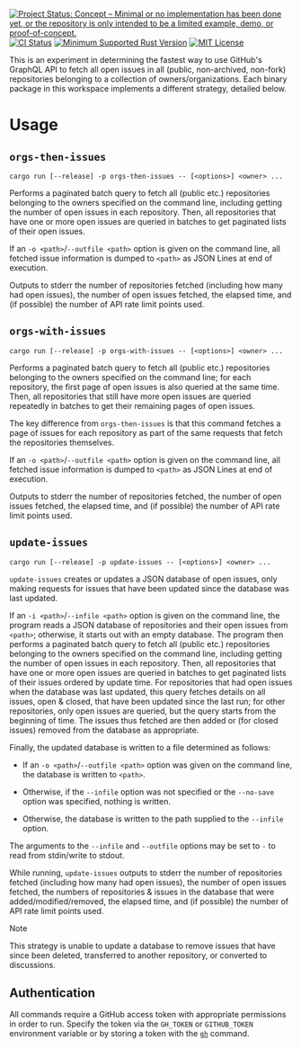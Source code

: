 [![Project Status: Concept – Minimal or no implementation has been done yet, or the repository is only intended to be a limited example, demo, or proof-of-concept.](https://www.repostatus.org/badges/latest/concept.svg)](https://www.repostatus.org/#concept)
[![CI Status](https://github.com/jwodder/query-issues/actions/workflows/test.yml/badge.svg)](https://github.com/jwodder/query-issues/actions/workflows/test.yml) <!-- [![codecov.io](https://codecov.io/gh/jwodder/query-issues/branch/master/graph/badge.svg)](https://codecov.io/gh/jwodder/query-issues) -->
[![Minimum Supported Rust Version](https://img.shields.io/badge/MSRV-1.77-orange)](https://www.rust-lang.org)
[![MIT License](https://img.shields.io/github/license/jwodder/query-issues.svg)](https://opensource.org/licenses/MIT)

This is an experiment in determining the fastest way to use GitHub's GraphQL
API to fetch all open issues in all (public, non-archived, non-fork)
repositories belonging to a collection of owners/organizations.  Each binary
package in this workspace implements a different strategy, detailed below.

Usage
=====

`orgs-then-issues`
------------------

    cargo run [--release] -p orgs-then-issues -- [<options>] <owner> ...

Performs a paginated batch query to fetch all (public etc.) repositories
belonging to the owners specified on the command line, including getting the
number of open issues in each repository.  Then, all repositories that have one
or more open issues are queried in batches to get paginated lists of their open
issues.

If an `-o <path>`/`--outfile <path>` option is given on the command line, all
fetched issue information is dumped to `<path>` as JSON Lines at end of
execution.

Outputs to stderr the number of repositories fetched (including how many had
open issues), the number of open issues fetched, the elapsed time, and (if
possible) the number of API rate limit points used.


`orgs-with-issues`
------------------

    cargo run [--release] -p orgs-with-issues -- [<options>] <owner> ...

Performs a paginated batch query to fetch all (public etc.) repositories
belonging to the owners specified on the command line; for each repository, the
first page of open issues is also queried at the same time.  Then, all
repositories that still have more open issues are queried repeatedly in batches
to get their remaining pages of open issues.

The key difference from `orgs-then-issues` is that this command fetches a page
of issues for each repository as part of the same requests that fetch the
repositories themselves.

If an `-o <path>`/`--outfile <path>` option is given on the command line, all
fetched issue information is dumped to `<path>` as JSON Lines at end of
execution.

Outputs to stderr the number of repositories fetched, the number of open issues
fetched, the elapsed time, and (if possible) the number of API rate limit
points used.


`update-issues`
---------------

    cargo run [--release] -p update-issues -- [<options>] <owner> ...

`update-issues` creates or updates a JSON database of open issues, only making
requests for issues that have been updated since the database was last updated.

If an `-i <path>`/`--infile <path>` option is given on the command line, the
program reads a JSON database of repositories and their open issues from
`<path>`; otherwise, it starts out with an empty database.  The program then
performs a paginated batch query to fetch all (public etc.) repositories
belonging to the owners specified on the command line, including getting the
number of open issues in each repository.  Then, all repositories that have one
or more open issues are queried in batches to get paginated lists of their
issues ordered by update time.  For repositories that had open issues when the
database was last updated, this query fetches details on all issues, open &
closed, that have been updated since the last run; for other repositories, only
open issues are queried, but the query starts from the beginning of time.  The
issues thus fetched are then added or (for closed issues) removed from the
database as appropriate.

Finally, the updated database is written to a file determined as follows:

- If an `-o <path>`/`--outfile <path>` option was given on the command line,
  the database is written to `<path>`.

- Otherwise, if the `--infile` option was not specified or the `--no-save`
  option was specified, nothing is written.

- Otherwise, the database is written to the path supplied to the `--infile`
  option.

The arguments to the `--infile` and `--outfile` options may be set to `-` to
read from stdin/write to stdout.

While running, `update-issues` outputs to stderr the number of repositories
fetched (including how many had open issues), the number of open issues
fetched, the numbers of repositories & issues in the database that were
added/modified/removed, the elapsed time, and (if possible) the number of API
rate limit points used.

> [!NOTE]
> This strategy is unable to update a database to remove issues that have since
> been deleted, transferred to another repository, or converted to discussions.


Authentication
--------------

All commands require a GitHub access token with appropriate permissions in
order to run.  Specify the token via the `GH_TOKEN` or `GITHUB_TOKEN`
environment variable or by storing a token with the
[`gh`](https://github.com/cli/cli) command.
